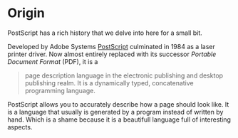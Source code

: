 # Origin
PostScript has a rich history that we delve into here for a small bit.

Developed by Adobe Systems [PostScript][wikipedia:postscript] culminated in 1984 as a laser printer driver. Now almost entirely replaced with its successor _Portable Document Format_ (PDF), it is a

>  page description language in the electronic publishing and desktop publishing realm. It is a dynamically typed, concatenative programming language.

PostScript allows you to accurately describe how a page should look like. It is a language that usually is generated by a program instead of written by hand. Which is a shame because it is a beautifull language full of interesting aspects.

[wikipedia:postscript]: https://en.wikipedia.org/wiki/PostScript
